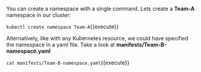You can create a namespace with a single command. Lets create a **Team-A** namespace in our cluster:

``kubectl create namespace Team-A``{{execute}}

Alternatively, like with any Kubernetes resource, we could have specified the namespace in a yaml file. Take a look at **manifests/Team-B-namespace.yaml**

``cat manifests/Team-B-namespace.yaml``{{execute}}